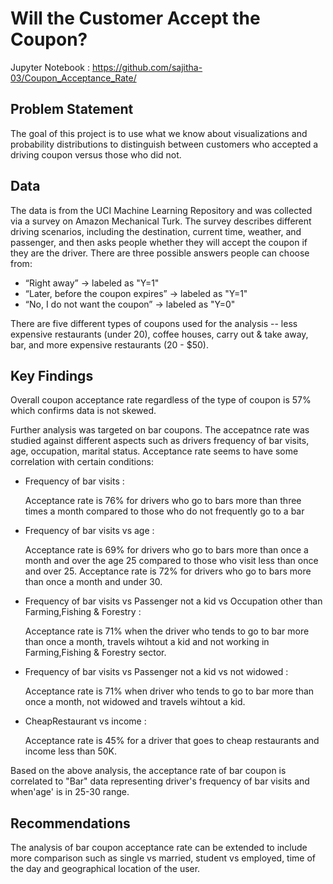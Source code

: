 # Will the Customer Accept the Coupon?

Jupyter Notebook : https://github.com/sajitha-03/Coupon_Acceptance_Rate/

## Problem Statement
The goal of this project is to use what we know about visualizations and probability distributions to distinguish between customers who accepted a driving coupon versus those who did not.

## Data
The data is from the UCI Machine Learning Repository and was collected via a survey on Amazon Mechanical Turk. The survey describes different driving scenarios, including the destination, current time, weather, and passenger, and then asks people whether they will accept the coupon if they are the driver. There are three possible answers people can choose from:

- “Right away” -> labeled as "Y=1"
- “Later, before the coupon expires” -> labeled as "Y=1"
- “No, I do not want the coupon” -> labeled as "Y=0"

There are five different types of coupons used for the analysis -- less expensive restaurants (under 20), coffee houses, carry out & take away, bar, and more expensive restaurants (20 - $50).

## Key Findings
Overall coupon acceptance rate regardless of the type of coupon is 57% which confirms data is not skewed.

Further analysis was targeted on bar coupons. The accepatnce rate was studied against different aspects such as drivers frequency of bar visits, age, occupation, marital status. Acceptance rate seems to have some correlation with certain conditions:

- Frequency of bar visits :

  Acceptance rate is 76% for drivers who go to bars more than three times a month compared to those who do not frequently go to a bar

- Frequency of bar visits vs age : 

  Acceptance rate is 69% for drivers who go to bars more than once a month and over the age 25 compared to those who visit less than once and over 25.
  Acceptance rate is 72% for drivers who go to bars more than once a month and under 30.
  
- Frequency of bar visits vs Passenger not a kid vs Occupation other than Farming,Fishing & Forestry :

  Acceptance rate is 71% when the driver who tends to go to bar more than once a month, travels wihtout a kid and not working in Farming,Fishing & Forestry sector.

- Frequency of bar visits vs Passenger not a kid vs not widowed :

  Acceptance rate is 71% when driver who tends to go to bar more than once a month, not widowed and travels wihtout a kid.

- CheapRestaurant vs income : 

  Acceptance rate is 45% for a driver that goes to cheap restaurants and income less than 50K.

Based on the above analysis, the acceptance rate of bar coupon is correlated to "Bar" data representing driver's frequency of bar visits and when'age' is in 25-30 range.
  
  
## Recommendations

The analysis of bar coupon acceptance rate can be extended to include more comparison such as single vs married, student vs employed, time of the day and geographical location of the user. 
